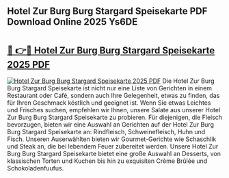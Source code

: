 ## Hotel Zur Burg Burg Stargard Speisekarte PDF Download Online 2025 Ys6DE

# <h2><a href="http://gcb9kh9.nevu.top/?p=Hotel+Zur+Burg+Burg+Stargard+Speisekarte">🔗 👉🔴 Hotel Zur Burg Burg Stargard Speisekarte 2025 PDF</a></h2>

[![Hotel Zur Burg Burg Stargard Speisekarte 2025 PDF](https://i.imgur.com/dBaPXMq.png)](http://gcb9kh9.nevu.top/?p=Hotel+Zur+Burg+Burg+Stargard+Speisekarte)
Die Hotel Zur Burg Burg Stargard Speisekarte ist nicht nur eine Liste von Gerichten in einem Restaurant oder Café, sondern auch Ihre Gelegenheit, etwas zu finden, das für Ihren Geschmack köstlich und geeignet ist. Wenn Sie etwas Leichtes und Frisches suchen, empfehlen wir Ihnen, unsere Salate aus unserer Hotel Zur Burg Burg Stargard Speisekarte zu probieren. Für diejenigen, die Fleisch bevorzugen, bieten wir eine Auswahl an Gerichten auf der Hotel Zur Burg Burg Stargard Speisekarte an: Rindfleisch, Schweinefleisch, Huhn und Fisch. Unseren Auserwählten bieten wir Gourmet-Gerichte wie Schaschlik und Steak an, die bei lebendem Feuer zubereitet werden. Unsere Hotel Zur Burg Burg Stargard Speisekarte bietet eine große Auswahl an Desserts, von klassischen Torten und Kuchen bis hin zu exquisiten Crème Brûlée und Schokoladenfuufus.
